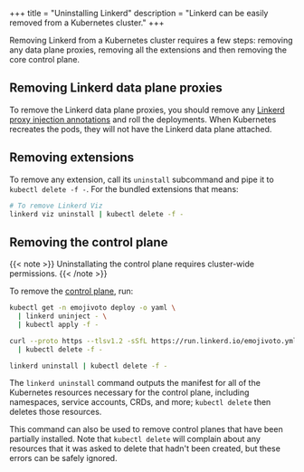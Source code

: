 +++
title = "Uninstalling Linkerd"
description = "Linkerd can be easily removed from a Kubernetes cluster."
+++

Removing Linkerd from a Kubernetes cluster requires a few steps: removing any
data plane proxies, removing all the extensions and then removing the core
control plane.

## Removing Linkerd data plane proxies

To remove the Linkerd data plane proxies, you should remove any [Linkerd proxy
injection annotations](../../features/proxy-injection/) and roll the deployments.
When Kubernetes recreates the pods, they will not have the Linkerd data plane
attached.

## Removing extensions

To remove any extension, call its `uninstall` subcommand and pipe it to `kubectl
delete -f -`. For the bundled extensions that means:

```bash { name=uninstall-viz }
# To remove Linkerd Viz
linkerd viz uninstall | kubectl delete -f -
```

## Removing the control plane

{{< note >}}
Uninstallating the control plane requires cluster-wide permissions.
{{< /note >}}

To remove the [control plane](../../reference/architecture/#control-plane), run:


```bash { name=kubectl-get }
kubectl get -n emojivoto deploy -o yaml \
  | linkerd uninject - \
  | kubectl apply -f -
```

```bash
curl --proto https --tlsv1.2 -sSfL https://run.linkerd.io/emojivoto.yml \
  | kubectl delete -f -
```

```bash
linkerd uninstall | kubectl delete -f -
```

The `linkerd uninstall` command outputs the manifest for all of the Kubernetes
resources necessary for the control plane, including namespaces, service
accounts, CRDs, and more; `kubectl delete` then deletes those resources.

This command can also be used to remove control planes that have been partially
installed. Note that `kubectl delete` will complain about any resources that it
was asked to delete that hadn't been created, but these errors can be safely
ignored.
